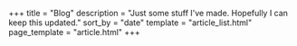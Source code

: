 +++
title = "Blog"
description = "Just some stuff I've made. Hopefully I can keep this updated."
sort_by = "date"
template = "article_list.html"
page_template = "article.html"
+++
